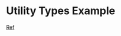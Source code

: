 # Utility Types Example

[Ref](https://www.staging-typescript.org/docs/handbook/utility-types.html)
